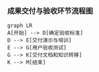
### 成果交付与验收环节流程图

```mermaid
graph LR
A[开始] --> D[确定验收标准]
D --> E[交付演示与培训]
E --> G[用户验收测试]
G --> K[交付文档和知识转移]
K --> M[结束]
